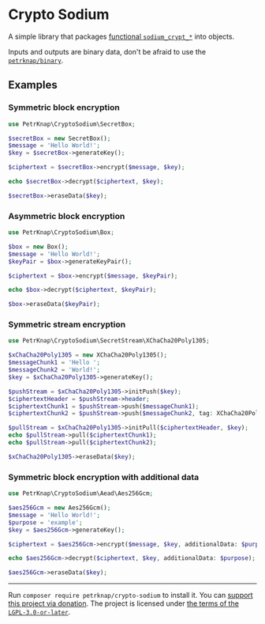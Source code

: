 # Crypto Sodium

A simple library that packages [functional `sodium_crypt_*`](https://www.php.net/manual/en/book.sodium.php) into objects.

Inputs and outputs are binary data, don't be afraid to use the [`petrknap/binary`](https://github.com/petrknap/php-binary).


## Examples

### Symmetric block encryption

```php
use PetrKnap\CryptoSodium\SecretBox;

$secretBox = new SecretBox();
$message = 'Hello World!';
$key = $secretBox->generateKey();

$ciphertext = $secretBox->encrypt($message, $key);

echo $secretBox->decrypt($ciphertext, $key);

$secretBox->eraseData($key);
```

### Asymmetric block encryption

```php
use PetrKnap\CryptoSodium\Box;

$box = new Box();
$message = 'Hello World!';
$keyPair = $box->generateKeyPair();

$ciphertext = $box->encrypt($message, $keyPair);

echo $box->decrypt($ciphertext, $keyPair);

$box->eraseData($keyPair);
```

### Symmetric stream encryption

```php
use PetrKnap\CryptoSodium\SecretStream\XChaCha20Poly1305;

$xChaCha20Poly1305 = new XChaCha20Poly1305();
$messageChunk1 = 'Hello ';
$messageChunk2 = 'World!';
$key = $xChaCha20Poly1305->generateKey();

$pushStream = $xChaCha20Poly1305->initPush($key);
$ciphertextHeader = $pushStream->header;
$ciphertextChunk1 = $pushStream->push($messageChunk1);
$ciphertextChunk2 = $pushStream->push($messageChunk2, tag: XChaCha20Poly1305::TAG_FINAL);

$pullStream = $xChaCha20Poly1305->initPull($ciphertextHeader, $key);
echo $pullStream->pull($ciphertextChunk1);
echo $pullStream->pull($ciphertextChunk2);

$xChaCha20Poly1305->eraseData($key);
```

### Symmetric block encryption with additional data

```php
use PetrKnap\CryptoSodium\Aead\Aes256Gcm;

$aes256Gcm = new Aes256Gcm();
$message = 'Hello World!';
$purpose = 'example';
$key = $aes256Gcm->generateKey();

$ciphertext = $aes256Gcm->encrypt($message, $key, additionalData: $purpose);

echo $aes256Gcm->decrypt($ciphertext, $key, additionalData: $purpose);

$aes256Gcm->eraseData($key);
```

---

Run `composer require petrknap/crypto-sodium` to install it.
You can [support this project via donation](https://petrknap.github.io/donate.html).
The project is licensed under [the terms of the `LGPL-3.0-or-later`](./COPYING.LESSER).
